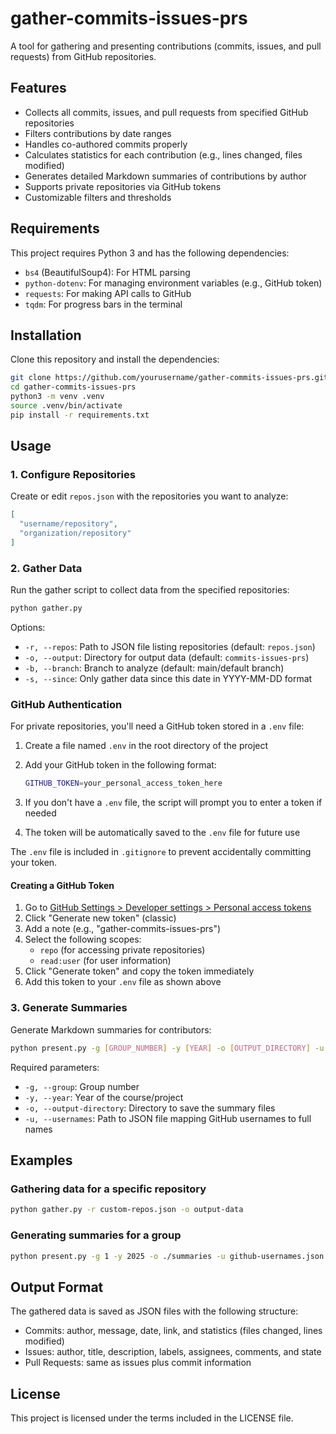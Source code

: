 # gather-commits-issues-prs

A tool for gathering and presenting contributions (commits, issues, and pull requests) from GitHub repositories.

## Features

- Collects all commits, issues, and pull requests from specified GitHub repositories
- Filters contributions by date ranges
- Handles co-authored commits properly
- Calculates statistics for each contribution (e.g., lines changed, files modified)
- Generates detailed Markdown summaries of contributions by author
- Supports private repositories via GitHub tokens
- Customizable filters and thresholds

## Requirements

This project requires Python 3 and has the following dependencies:

- `bs4` (BeautifulSoup4): For HTML parsing
- `python-dotenv`: For managing environment variables (e.g., GitHub token)
- `requests`: For making API calls to GitHub
- `tqdm`: For progress bars in the terminal

## Installation

Clone this repository and install the dependencies:

```bash
git clone https://github.com/yourusername/gather-commits-issues-prs.git
cd gather-commits-issues-prs
python3 -m venv .venv
source .venv/bin/activate
pip install -r requirements.txt
```

## Usage

### 1. Configure Repositories

Create or edit `repos.json` with the repositories you want to analyze:

```json
[
  "username/repository",
  "organization/repository"
]
```

### 2. Gather Data

Run the gather script to collect data from the specified repositories:

```bash
python gather.py
```

Options:
- `-r, --repos`: Path to JSON file listing repositories (default: `repos.json`)
- `-o, --output`: Directory for output data (default: `commits-issues-prs`)
- `-b, --branch`: Branch to analyze (default: main/default branch)
- `-s, --since`: Only gather data since this date in YYYY-MM-DD format

### GitHub Authentication

For private repositories, you'll need a GitHub token stored in a `.env` file:

1. Create a file named `.env` in the root directory of the project
2. Add your GitHub token in the following format:

    ```bash
    GITHUB_TOKEN=your_personal_access_token_here
    ```

3. If you don't have a `.env` file, the script will prompt you to enter a token if needed
4. The token will be automatically saved to the `.env` file for future use

The `.env` file is included in `.gitignore` to prevent accidentally committing your token.

#### Creating a GitHub Token

1. Go to [GitHub Settings > Developer settings > Personal access tokens](https://github.com/settings/tokens)
2. Click "Generate new token" (classic)
3. Add a note (e.g., "gather-commits-issues-prs")
4. Select the following scopes:
   - `repo` (for accessing private repositories)
   - `read:user` (for user information)
5. Click "Generate token" and copy the token immediately
6. Add this token to your `.env` file as shown above

### 3. Generate Summaries

Generate Markdown summaries for contributors:

```bash
python present.py -g [GROUP_NUMBER] -y [YEAR] -o [OUTPUT_DIRECTORY] -u [USERNAMES_FILE]
```

Required parameters:
- `-g, --group`: Group number
- `-y, --year`: Year of the course/project
- `-o, --output-directory`: Directory to save the summary files
- `-u, --usernames`: Path to JSON file mapping GitHub usernames to full names

## Examples

### Gathering data for a specific repository

```bash
python gather.py -r custom-repos.json -o output-data
```

### Generating summaries for a group

```bash
python present.py -g 1 -y 2025 -o ./summaries -u github-usernames.json
```

## Output Format

The gathered data is saved as JSON files with the following structure:

- Commits: author, message, date, link, and statistics (files changed, lines modified)
- Issues: author, title, description, labels, assignees, comments, and state
- Pull Requests: same as issues plus commit information

## License

This project is licensed under the terms included in the LICENSE file.
